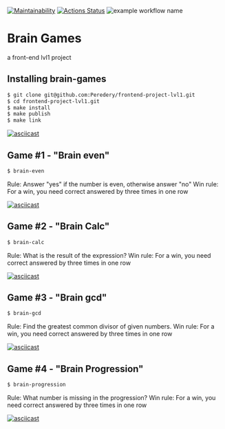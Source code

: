 [![Maintainability](https://api.codeclimate.com/v1/badges/8e7fa638212f50e4f90a/maintainability)](https://codeclimate.com/github/Peredery/frontend-project-lvl1/maintainability)
[![Actions Status](https://github.com/Peredery/frontend-project-lvl1/workflows/hexlet-check/badge.svg)](https://github.com/Peredery/frontend-project-lvl1/actions)
![example workflow name](https://github.com/Peredery/frontend-project-lvl1/workflows/lint/badge.svg)


# Brain Games
a front-end lvl1 project

## Installing brain-games
```bash
$ git clone git@github.com:Peredery/frontend-project-lvl1.git
$ cd frontend-project-lvl1.git
$ make install
$ make publish
$ make link
```
[![asciicast](https://asciinema.org/a/376775.svg)](https://asciinema.org/a/376775)

## Game #1 - "Brain even"
```bash
$ brain-even
```
Rule: Answer "yes" if the number is even, otherwise answer "no"
Win rule: For a win, you need correct answered by three times in one row

[![asciicast](https://asciinema.org/a/376782.svg)](https://asciinema.org/a/376782)

## Game #2 - "Brain Calc"
```bash
$ brain-calc
```

Rule: What is the result of the expression?
Win rule: For a win, you need correct answered by three times in one row

[![asciicast](https://asciinema.org/a/376821.svg)](https://asciinema.org/a/376821)

## Game #3 - "Brain gcd"
```bash
$ brain-gcd
```

Rule: Find the greatest common divisor of given numbers.
Win rule: For a win, you need correct answered by three times in one row

[![asciicast](https://asciinema.org/a/376823.svg)](https://asciinema.org/a/376823)

## Game #4 - "Brain Progression"
```bash
$ brain-progression
```

Rule: What number is missing in the progression?
Win rule: For a win, you need correct answered by three times in one row

[![asciicast](https://asciinema.org/a/XkXITJnIgoZj1v1NahX07gPZs.svg)](https://asciinema.org/a/XkXITJnIgoZj1v1NahX07gPZs)